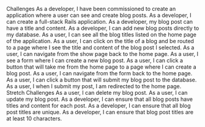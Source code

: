 Challenges
As a developer, I have been commissioned to create an application where a user can see and create blog posts.
As a developer, I can create a full-stack Rails application.
As a developer, my blog post can have a title and content.
As a developer, I can add new blog posts directly to my database.
As a user, I can see all the blog titles listed on the home page of the application.
As a user, I can click on the title of a blog and be routed to a page where I see the title and content of the blog post I selected.
As a user, I can navigate from the show page back to the home page.
As a user, I see a form where I can create a new blog post.
As a user, I can click a button that will take me from the home page to a page where I can create a blog post.
As a user, I can navigate from the form back to the home page.
As a user, I can click a button that will submit my blog post to the database.
As a user, I when I submit my post, I am redirected to the home page.
Stretch Challenges
As a user, I can delete my blog post.
As a user, I can update my blog post.
As a developer, I can ensure that all blog posts have titles and content for each post.
As a developer, I can ensure that all blog post titles are unique.
As a developer, I can ensure that blog post titles are at least 10 characters.